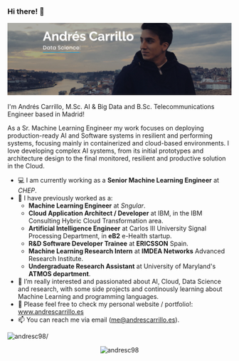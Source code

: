 ### Hi there! 👋

![alt text](https://github.com/andresC98/andresC98/blob/master/githubprofile.png?raw=true)

I'm Andrés Carrillo, M.Sc. AI & Big Data and B.Sc. Telecommunications Engineer based in Madrid!

As a Sr. Machine Learning Engineer my work focuses on deploying production-ready AI and Software systems in resilient and performing systems, focusing mainly in containerized and cloud-based environments. I love developing complex AI systems, from its initial prototypes and architecture design to the final monitored, resilient and productive solution in the Cloud.

- 💻 I am currently working as a **Senior Machine Learning Engineer** at *CHEP*.
- 🔭 I have previously worked as a:
   - **Machine Learning Engineer** at *Sngular*.
   - **Cloud Application Architect / Developer** at IBM, in the IBM Consulting Hybric Cloud Transformation area.
   - **Artificial Intelligence Engineer** at Carlos III University Signal Processing Department, in **eB2** e-Health startup.
   - **R&D Software Developer Trainee** at **ERICSSON** Spain.
   - **Machine Learning Research Intern** at **IMDEA Networks** Advanced Research Institute.
   - **Undergraduate Research Assistant** at University of Maryland's **ATMOS department**.
- 🤔 I’m really interested and passionated about AI, Cloud, Data Science and research, with some side projects and continously learning about Machine Learning and programming languages.
- 💬 Please feel free to check my personal website / portfolio!: www.andrescarrillo.es
- 📫 You can reach me via email (me@andrescarrillo.es).

<p align="left"> <img src=https://komarev.com/ghpvc/?username=andresc98 alt=andresc98/> </p>

<p align="center"> <img src=https://github-readme-stats.vercel.app/api?username=andresc98&show_icons=true alt=andresc98 /> </p>
